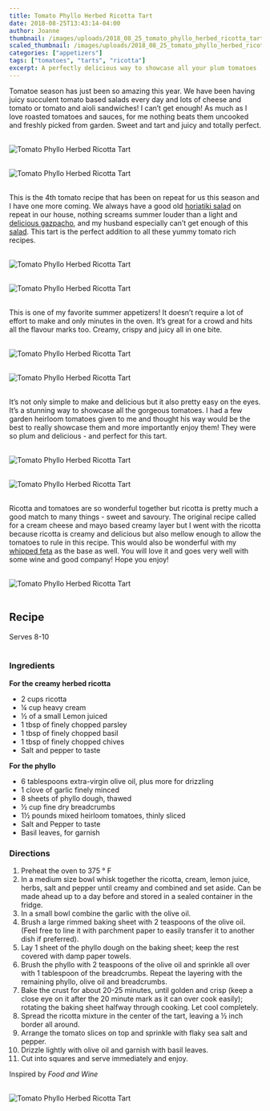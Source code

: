 ```yaml
---
title: Tomato Phyllo Herbed Ricotta Tart
date: 2018-08-25T13:43:14-04:00
author: Joanne
thumbnail: /images/uploads/2018_08_25_tomato_phyllo_herbed_ricotta_tart_1.jpg
scaled_thumbnail: /images/uploads/2018_08_25_tomato_phyllo_herbed_ricotta_tart_0.jpg
categories: ["appetizers"]
tags: ["tomatoes", "tarts", "ricotta"]
excerpt: A perfectly delicious way to showcase all your plum tomatoes
---
```


Tomatoe season has just been so amazing this year. We have been having juicy succulent tomato based salads every day and lots of cheese and tomato or tomato and aioli sandwiches! I can’t get enough! As much as I love roasted tomatoes and sauces, for me nothing beats them uncooked and freshly picked from garden. Sweet and tart and juicy and totally perfect.
</br>
</br>

![Tomato Phyllo Herbed Ricotta Tart](/images/uploads/2018_08_25_tomato_phyllo_herbed_ricotta_tart_2.jpg)
</br>
</br>

![Tomato Phyllo Herbed Ricotta Tart](/images/uploads/2018_08_25_tomato_phyllo_herbed_ricotta_tart_3.jpg)
</br>
</br>

This is the 4th tomato recipe that has been on repeat for us this season and I have one more coming. We always have a good old [horiatiki salad](https://www.oliveandmango.com/classic-greek-village-salad-horiatiki/) on repeat in our house, nothing screams summer louder than a light and [delicious gazpacho](https://www.oliveandmango.com/creamy-delicious-simple-and-classic-gazpacho/), and my husband especially can’t get enough of this [salad](https://www.oliveandmango.com/easy-chickpea-caprese-salad/). This tart is the perfect addition to all these yummy tomato rich recipes.
</br>
</br>

![Tomato Phyllo Herbed Ricotta Tart](/images/uploads/2018_08_25_tomato_phyllo_herbed_ricotta_tart_4.jpg)
</br>
</br>

![Tomato Phyllo Herbed Ricotta Tart](/images/uploads/2018_08_25_tomato_phyllo_herbed_ricotta_tart_5.jpg)
</br>
</br>

This is one of my favorite summer appetizers! It doesn’t require a lot of effort to make and only minutes in the oven. It’s great for a crowd and hits all the flavour marks too. Creamy, crispy and juicy all in one bite.
</br>
</br>

![Tomato Phyllo Herbed Ricotta Tart](/images/uploads/2018_08_25_tomato_phyllo_herbed_ricotta_tart_6.jpg)
</br>
</br>

![Tomato Phyllo Herbed Ricotta Tart](/images/uploads/2018_08_25_tomato_phyllo_herbed_ricotta_tart_7.jpg)
</br>
</br>

It’s not only simple to make and delicious but it also pretty easy on the eyes. It’s a stunning way to showcase all the gorgeous tomatoes. I had a few garden heirloom tomatoes given to me and thought his way would be the best to really showcase them and more importantly enjoy them! They were so plum and delicious - and perfect for this tart.
</br>
</br>

![Tomato Phyllo Herbed Ricotta Tart](/images/uploads/2018_08_25_tomato_phyllo_herbed_ricotta_tart_8.jpg)
</br>
</br>

![Tomato Phyllo Herbed Ricotta Tart](/images/uploads/2018_08_25_tomato_phyllo_herbed_ricotta_tart_9.jpg)
</br>
</br>

Ricotta and tomatoes are so wonderful together but ricotta is pretty much a good match to many things - sweet and savoury. The original recipe called for a cream cheese and mayo based creamy layer but I went with the ricotta because ricotta is creamy and delicious but also mellow enough to allow the tomatoes to rule in this recipe. This would also be wonderful with my [whipped feta](https://www.oliveandmango.com/zucchini-tart-with-whipped-feta-and-chives/) as the base as well. You will love it and goes very well with some wine and good company! Hope you enjoy!
</br>
</br>

![Tomato Phyllo Herbed Ricotta Tart](/images/uploads/2018_08_25_tomato_phyllo_herbed_ricotta_tart_10.jpg)
</br>
</br>

## Recipe
Serves 8-10
</br>
</br>

### Ingredients

__For the creamy herbed ricotta__

* 2 cups ricotta
* ¼ cup heavy cream
* &frac12; of a small Lemon juiced 
* 1 tbsp of finely chopped parsley
* 1 tbsp of finely chopped basil
* 1 tbsp of finely chopped chives
* Salt and pepper to taste

__For the phyllo__

* 6 tablespoons extra-virgin olive oil, plus more for drizzling
* 1 clove of garlic finely minced
* 8 sheets of phyllo dough, thawed
* &frac12; cup fine dry breadcrumbs
* 1&frac12; pounds mixed heirloom tomatoes, thinly sliced
* Salt and Pepper to taste
* Basil leaves, for garnish

### Directions 

1. Preheat the oven to 375 &deg; F
1. In a medium size bowl whisk together the ricotta, cream, lemon juice, herbs, salt and pepper until creamy and combined and set aside. Can be made ahead up to a day before and stored in a sealed container in the fridge.
2. In a small bowl combine the garlic with the olive oil.
3. Brush a large rimmed baking sheet with 2 teaspoons of the olive oil. (Feel free to line it with parchment paper to easily transfer it to another dish if preferred). 
4. Lay 1 sheet of the phyllo dough on the baking sheet; keep the rest covered with damp paper towels. 
5. Brush the phyllo with 2 teaspoons of the olive oil and sprinkle all over with 1 tablespoon of the breadcrumbs. Repeat the layering with the remaining phyllo, olive oil and breadcrumbs. 
6. Bake the crust for about 20-25 minutes, until golden and crisp (keep a close eye on it after the 20 minute mark as it can over cook easily); rotating the baking sheet halfway through cooking. Let cool completely.
7. Spread the ricotta mixture in the center of the tart, leaving a &frac12; inch border all around. 
8. Arrange the tomato slices on top and sprinkle with flaky sea salt and pepper. 
9. Drizzle lightly with olive oil and garnish with basil leaves. 
10. Cut into squares and serve immediately and enjoy. 

Inspired by _Food and Wine_
</br>
</br>

![Tomato Phyllo Herbed Ricotta Tart](/images/uploads/2018_08_25_tomato_phyllo_herbed_ricotta_tart_11.jpg)
